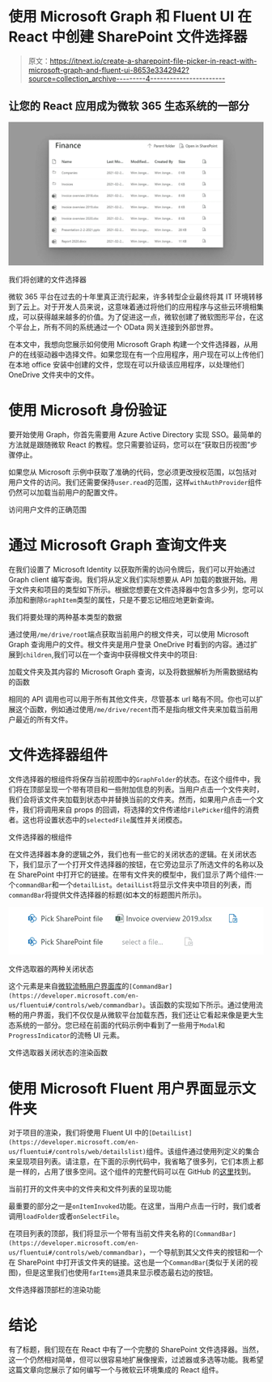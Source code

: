 # 使用 Microsoft Graph 和 Fluent UI 在 React 中创建 SharePoint 文件选择器

> 原文：<https://itnext.io/create-a-sharepoint-file-picker-in-react-with-microsoft-graph-and-fluent-ui-8653e3342942?source=collection_archive---------4----------------------->

## 让您的 React 应用成为微软 365 生态系统的一部分

![](img/349a5bb266ae7ccf2f4459747d5b5185.png)

我们将创建的文件选择器

微软 365 平台在过去的十年里真正流行起来，许多转型企业最终将其 IT 环境转移到了云上。对于开发人员来说，这意味着通过将他们的应用程序与这些云环境相集成，可以获得越来越多的价值。为了促进这一点，微软创建了微软图形平台，在这个平台上，所有不同的系统通过一个 OData 网关连接到外部世界。

在本文中，我想向您展示如何使用 Microsoft Graph 构建一个文件选择器，从用户的在线驱动器中选择文件。如果您现在有一个应用程序，用户现在可以上传他们在本地 office 安装中创建的文件，您现在可以升级该应用程序，以处理他们 OneDrive 文件夹中的文件。

# 使用 Microsoft 身份验证

要开始使用 Graph，你首先需要用 Azure Active Directory 实现 SSO。最简单的方法就是跟随微软 React 的教程。您只需要验证码，您可以在“获取日历视图”步骤停止。

如果您从 Microsoft 示例中获取了准确的代码，您必须更改授权范围，以包括对用户文件的访问。我们还需要保持`user.read`的范围，这样`withAuthProvider`组件仍然可以加载当前用户的配置文件。

访问用户文件的正确范围

# **通过 Microsoft Graph 查询文件夹**

在我们设置了 Microsoft Identity 以获取所需的访问令牌后，我们可以开始通过 Graph client 编写查询。我们将从定义我们实际想要从 API 加载的数据开始。用于文件夹和项目的类型如下所示。根据您想要在文件选择器中包含多少列，您可以添加和删除`GraphItem`类型的属性，只是不要忘记相应地更新查询。

我们将要处理的两种基本类型的数据

通过使用`/me/drive/root`端点获取当前用户的根文件夹，可以使用 Microsoft Graph 查询用户的文件。根文件夹是用户登录 OneDrive 时看到的内容。通过扩展到`children`,我们可以在一个查询中获得根文件夹中的项目:

加载文件夹及其内容的 Microsoft Graph 查询，以及将数据解析为所需数据结构的函数

相同的 API 调用也可以用于所有其他文件夹，尽管基本 url 略有不同。你也可以扩展这个函数，例如通过使用`/me/drive/recent`而不是指向根文件夹来加载当前用户最近的所有文件。

# 文件选择器组件

文件选择器的根组件将保存当前视图中的`GraphFolder`的状态。在这个组件中，我们将在顶部呈现一个带有项目和一些附加信息的列表。当用户点击一个文件夹时，我们会将该文件夹加载到状态中并替换当前的文件夹。然而，如果用户点击一个文件，我们将调用来自 props 的回调，将选择的文件传递给`FilePicker`组件的消费者。这也将设置状态中的`selectedFile`属性并关闭模态。

文件选择器的根组件

在文件选择器本身的逻辑之外，我们也有一些它的关闭状态的逻辑。在关闭状态下，我们显示了一个打开文件选择器的按钮，在它旁边显示了所选文件的名称以及在 SharePoint 中打开它的链接。在带有文件夹的模型中，我们显示了两个组件:一个`commandBar`和一个`detailList`。`detailList`将显示文件夹中项目的列表，而`commandBar`将提供文件选择器的标题(如本文的标题图片所示)。

![](img/0934685dc07f3ba653df5f831b1beeb8.png)

文件选取器的两种关闭状态

这个元素是来自[微软流畅用户界面库](https://developer.microsoft.com/en-us/fluentui#/)的`[CommandBar](https://developer.microsoft.com/en-us/fluentui#/controls/web/commandbar)`。该函数的实现如下所示。通过使用流畅的用户界面，我们不仅仅是从微软平台加载东西，我们还让它看起来像是更大生态系统的一部分。您已经在前面的代码示例中看到了一些用于`Modal`和`ProgressIndicator`的流畅 UI 元素。

文件选取器关闭状态的渲染函数

# 使用 Microsoft Fluent 用户界面显示文件夹

对于项目的渲染，我们将使用 Fluent UI 中的`[DetailList](https://developer.microsoft.com/en-us/fluentui#/controls/web/detailslist)`组件。该组件通过使用列定义的集合来呈现项目列表。请注意，在下面的示例代码中，我省略了很多列，它们本质上都是一样的，占用了很多空间。这个组件的完整代码可以在 GitHub 的[这里](https://gist.github.com/WimJongeneel/d4c256382da69b7045003a0cdba8b11d)找到。

当前打开的文件夹中的文件夹和文件列表的呈现功能

最重要的部分之一是`onItemInvoked`功能。在这里，当用户点击一行时，我们或者调用`loadFolder`或者`onSelectFile`。

在项目列表的顶部，我们将显示一个带有当前文件夹名称的`[CommandBar](https://developer.microsoft.com/en-us/fluentui#/controls/web/commandbar)`，一个导航到其父文件夹的按钮和一个在 SharePoint 中打开该文件夹的链接。这也是一个`CommandBar`(类似于关闭的视图)，但是这里我们也使用`farItems`道具来显示模态最右边的按钮。

文件选择器顶部栏的渲染功能

# 结论

有了标题，我们现在在 React 中有了一个完整的 SharePoint 文件选择器。当然，这一个仍然相对简单，但可以很容易地扩展像搜索，过滤器或多选等功能。我希望这篇文章向您展示了如何编写一个与微软云环境集成的 React 组件。